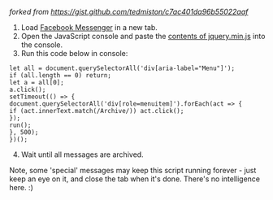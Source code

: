 _forked from https://gist.github.com/tedmiston/c7ac401da96b55022aaf_

1. Load [Facebook Messenger](https://www.messenger.com) in a new tab.
2. Open the JavaScript console and paste the [contents of jquery.min.js](http://ajax.googleapis.com/ajax/libs/jquery/2.1.1/jquery.min.js) into the console. 
3. Run this code below in console:

```(function run() {
let all = document.querySelectorAll('div[aria-label="Menu"]');
if (all.length == 0) return;
let a = all[0];
a.click();
setTimeout(() => {
document.querySelectorAll('div[role=menuitem]').forEach(act => {
if (act.innerText.match(/Archive/)) act.click();
});
run();
}, 500);
})();
```

4. Wait until all messages are archived.  

Note, some 'special' messages may keep this script running forever - just keep an eye on it, and close the tab when it's done.  There's no intelligence here.  :)